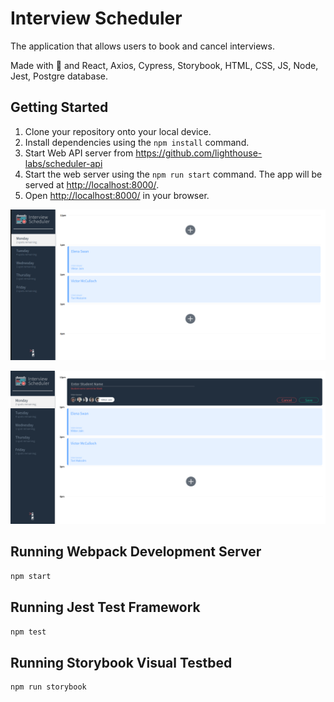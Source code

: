 # Interview Scheduler

The application that allows users to book and cancel interviews.

Made with 💖 and React, Axios, Cypress, Storybook, HTML, CSS, JS, Node, Jest, Postgre database.

## Getting Started

1. Clone your repository onto your local device.
2. Install dependencies using the `npm install` command.
3. Start Web API server from https://github.com/lighthouse-labs/scheduler-api
4. Start the web server using the `npm run start` command. The app will be served at <http://localhost:8000/>.
5. Open <http://localhost:8000/> in your browser.

![Appointment form](docs/appointment-form.png)

![Edit appointment ](docs/editing_appointment.png)

## Running Webpack Development Server

```sh
npm start
```

## Running Jest Test Framework

```sh
npm test
```

## Running Storybook Visual Testbed

```sh
npm run storybook
```

